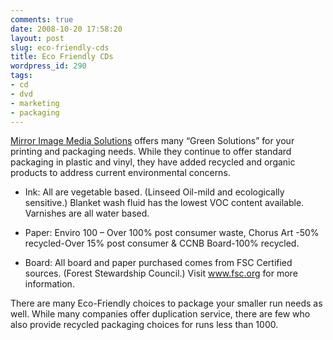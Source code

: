 ```yaml
---
comments: true
date: 2008-10-20 17:58:20
layout: post
slug: eco-friendly-cds
title: Eco Friendly CDs
wordpress_id: 290
tags:
- cd
- dvd
- marketing
- packaging
---
```


[Mirror Image Media Solutions](http://www.mirrorims.com/eco.html) offers many “Green Solutions” for your printing and packaging needs. While they continue to offer standard packaging in plastic and vinyl, they have added recycled and organic products to address current environmental concerns.





  
  * Ink: All are vegetable based. (Linseed Oil-mild and ecologically sensitive.) Blanket wash fluid has the lowest VOC content available. Varnishes are all water based.


  
  * Paper: Enviro 100 – Over 100% post consumer waste, Chorus Art -50% recycled-Over 15% post consumer & CCNB Board-100% recycled.


  
  * Board: All board and paper purchased comes from FSC Certified sources. (Forest Stewardship Council.) Visit www.fsc.org for more information.




There are many Eco-Friendly choices to package your smaller run needs as well. While many companies offer duplication service, there are few who also provide recycled packaging choices for runs less than 1000.



